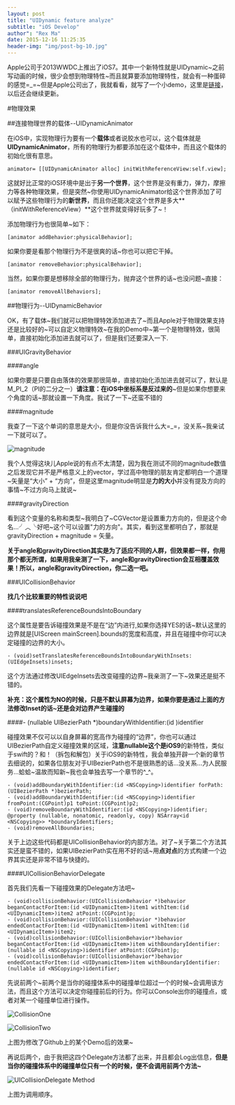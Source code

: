 ```yaml
---
layout: post
title: "UIDynamic feature analyze"
subtitle: "iOS Develop"
author": "Rex Ma"
date: 2015-12-16 11:25:35
header-img: "img/post-bg-10.jpg"
---
```


Apple公司于2013WWDC上推出了iOS7。其中一个新特性就是UIDynamic~之前写动画的时候，很少会想到物理特性~而且就算要添加物理特性，就会有一种蛋碎的感觉=_=~但是Apple公司出了，我就看看，就写了一个小demo，这里是[链接](https://github.com/RexMa88/UIDynamic-Demo)，以后还会继续更新。

#物理效果

##连接物理世界的载体--UIDynamicAnimator

在iOS中，实现物理行为要有一个**载体**或者说胶水也可以，这个载体就是**UIDynamicAnimator**，所有的物理行为都要添加在这个载体中，而且这个载体的初始化很有意思。
	
	animator= [[UIDynamicAnimator alloc] initWithReferenceView:self.view];
	
这就好比正常的iOS环境中是出于**另一个世界**，这个世界是没有重力，弹力，摩擦力等各种物理效果，但是突然~你使用UIDynamicAnimator给这个世界添加了可以赋予这些物理行为的**新世界**，而且你还能决定这个世界是多大**（initWithReferenceView）**这个世界就变得好玩多了~！

添加物理行为也很简单~如下：

	[animator addBehavior:physicalBehavior];
	
如果你要是看那个物理行为不是很爽的话~你也可以把它干掉。

	[animator removeBehavior:physicalBehavior];

当然，如果你要是想移除全部的物理行为，抛弃这个世界的话~也没问题~直接：
	
	[animator removeAllBehaviors];
	
##物理行为--UIDynamicBehavior

OK，有了载体~我们就可以把物理特效添加进去了~而且Apple对于物理效果支持还是比较好的~可以自定义物理特效~在我的Demo中~第一个是物理特效，很简单，直接初始化添加进去就可以了，但是我们还要深入一下.

###UIGravityBehavior

####angle

如果你要是只要自由落体的效果那很简单，直接初始化添加进去就可以了，默认是M_PI_2（PI的二分之一）**请注意：在iOS中坐标系是反过来的**~但是如果你想要来个角度的话~那就设置一下角度。我试了一下~还蛮不错的

####magnitude

我查了一下这个单词的意思是大小，但是你没告诉我什么大=_=，没关系~我亲试一下就可以了。

![magnitude](http://machaotest.oss-cn-beijing.aliyuncs.com/picture/magnitude.png)

我个人觉得这块儿Apple说的有点不太清楚，因为我在测试不同的magnitude数值之后发现它并不是严格意义上的vector，学过高中物理的朋友肯定都明白一个道理~矢量是“大小” + “方向”，但是这里magnitude明显是**力的大小**并没有提及方向的事情~不过方向马上就说~

####gravityDirection

看到这个变量的名称和类型~我明白了~CGVector是设置重力方向的，但是这个命名...╯︿╰好吧~这个可以设置"力的方向"。其实，看到这里都明白了，那就是gravityDirection + magnitude = 矢量。

**关于angle和gravityDirection其实是为了适应不同的人群，但效果都一样，你用那个都无所谓，如果用我亲测了一下，angle和gravityDirection会互相覆盖效果！所以，angle和gravityDirection，你二选一吧。**

###UICollisionBehavior

**找几个比较重要的特性说说吧**

####translatesReferenceBoundsIntoBoundary

这个属性是要告诉碰撞效果是不是在“边”内进行,如果你选择YES的话~默认这里的边界就是[UIScreen mainScreen].bounds的宽度和高度，并且在碰撞中你可以决定碰撞的边界的大小。

	- (void)setTranslatesReferenceBoundsIntoBoundaryWithInsets:(UIEdgeInsets)insets;

这个方法通过修改UIEdgeInsets去改变碰撞的边界~我亲测了一下~效果还是挺不错的。

**补充：这个属性为NO的时候，只是不默认屏幕为边界，如果你要是通过上面的方法修改Inset的话~还是会对边界产生碰撞的**

####- (nullable UIBezierPath *)boundaryWithIdentifier:(id <NSCopying>)identifier

碰撞效果不仅可以以自身屏幕的宽高作为碰撞的“边界”，你也可以通过UIBezierPath自定义碰撞效果的区域，**注意nullable这个是iOS9**的新特性，类似于swift的？和！（拆包和解包）关于iOS9的新特性，我会单独开辟一个新的章节去细说的，如果各位朋友对于UIBezierPath也不是很熟悉的话...没关系...为人民服务...蛤蛤~温故而知新~我也会单独去写一个章节的^_^。

	- (void)addBoundaryWithIdentifier:(id <NSCopying>)identifier forPath:(UIBezierPath *)bezierPath;
	- (void)addBoundaryWithIdentifier:(id <NSCopying>)identifier fromPoint:(CGPoint)p1 toPoint:(CGPoint)p2;
	- (void)removeBoundaryWithIdentifier:(id <NSCopying>)identifier;
	@property (nullable, nonatomic, readonly, copy) NSArray<id <NSCopying>> *boundaryIdentifiers;
	- (void)removeAllBoundaries;

关于上边这些代码都是UICollisionBehavior的内部方法。对了~关于第二个方法其实还是蛮不错的，如果UIBezierPath实在用不好的话~用**点对点**的方式构建一个边界其实还是非常不错与快捷的。

####UICollisionBehaviorDelegate

首先我们先看一下碰撞效果的Delegate方法吧~

	- (void)collisionBehavior:(UICollisionBehavior *)behavior beganContactForItem:(id <UIDynamicItem>)item1 withItem:(id <UIDynamicItem>)item2 atPoint:(CGPoint)p;
	- (void)collisionBehavior:(UICollisionBehavior *)behavior endedContactForItem:(id <UIDynamicItem>)item1 withItem:(id <UIDynamicItem>)item2;
	- (void)collisionBehavior:(UICollisionBehavior*)behavior beganContactForItem:(id <UIDynamicItem>)item withBoundaryIdentifier:(nullable id <NSCopying>)identifier atPoint:(CGPoint)p;
	- (void)collisionBehavior:(UICollisionBehavior*)behavior endedContactForItem:(id <UIDynamicItem>)item withBoundaryIdentifier:(nullable id <NSCopying>)identifier;

先说前两个~前两个是当你的碰撞体系中的碰撞单位超过一个的时候~会调用该方法，而且这个方法可以决定你碰撞前后的行为。你可以Console出你的碰撞点，或者对某一个碰撞单位进行操作。

![CollisionOne](http://machaotest.oss-cn-beijing.aliyuncs.com/picture/CollisionDynamicOne.png)

![CollisionTwo](http://machaotest.oss-cn-beijing.aliyuncs.com/picture/CollisionDynamicTwo.png)

上图为修改了Github上的某个Demo后的效果~

再说后两个，由于我把这四个Delegate方法都了出来，并且都会Log出信息，**但是当你的碰撞体系中的碰撞单位只有一个的时候，便不会调用前两个方法~**

![UICollisionDelegate Method](http://machaotest.oss-cn-beijing.aliyuncs.com/picture/UICollisionDelegate.png)

上图为调用顺序。